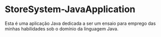 # StoreSystem-JavaApplication

Esta é uma aplicação Java dedicada a ser um ensaio para emprego das minhas habilidades sob o domínio da linguagem Java.
